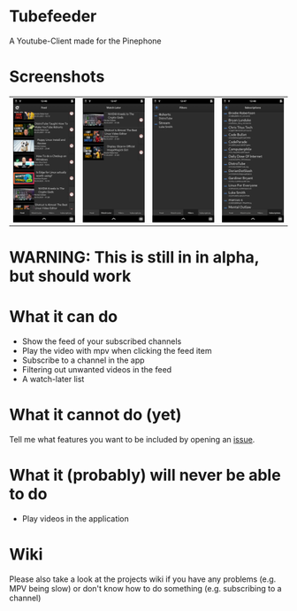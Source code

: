 # Tubefeeder
A Youtube-Client made for the Pinephone

# Screenshots
<table>
  <tr>
    <td>
      <img src="/screenshots/tubefeeder_screenshot_feed.png" alt="Feed" width="400"/>
    </td>
    <td>
      <img src="/screenshots/tubefeeder_screenshot_watch_later.png" alt="Feed" width="400"/>
    </td>
    <td>
      <img src="/screenshots/tubefeeder_screenshot_filters.png" alt="Feed" width="400"/>
    </td>
    <td>
      <img src="/screenshots/tubefeeder_screenshot_subscriptions.png" alt="Subscriptions" width="400"/>
    </td>
    <tr>
</table>

# WARNING: This is still in in alpha, but should work

# What it can do
- Show the feed of your subscribed channels
- Play the video with mpv when clicking the feed item
- Subscribe to a channel in the app
- Filtering out unwanted videos in the feed
- A watch-later list

# What it cannot do (yet)
Tell me what features you want to be included by opening an [issue](https://github.com/Schmiddiii/Tubefeeder/issues).

# What it (probably) will never be able to do
- Play videos in the application

# Wiki
Please also take a look at the projects wiki if you have any problems (e.g. MPV being slow) or don't know how to do something (e.g. subscribing to a channel)
